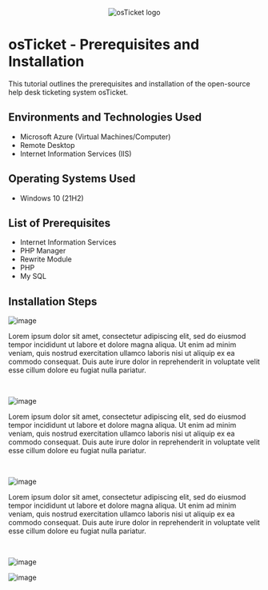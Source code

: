 <p align="center">
<img src="https://i.imgur.com/Clzj7Xs.png" alt="osTicket logo"/>
</p>

<h1>osTicket - Prerequisites and Installation</h1>
This tutorial outlines the prerequisites and installation of the open-source help desk ticketing system osTicket.<br />



<h2>Environments and Technologies Used</h2>

- Microsoft Azure (Virtual Machines/Computer)
- Remote Desktop
- Internet Information Services (IIS)

<h2>Operating Systems Used </h2>

- Windows 10</b> (21H2)

<h2>List of Prerequisites</h2>

- Internet Information Services
- PHP Manager
- Rewrite Module
- PHP
- My SQL

<h2>Installation Steps</h2>

![image](https://github.com/Rizzledizzle4/osticket-prereqs/assets/135624545/f4cc3923-2a5e-4e58-9f1d-00fc16e3a276)



Lorem ipsum dolor sit amet, consectetur adipiscing elit, sed do eiusmod tempor incididunt ut labore et dolore magna aliqua. Ut enim ad minim veniam, quis nostrud exercitation ullamco laboris nisi ut aliquip ex ea commodo consequat. Duis aute irure dolor in reprehenderit in voluptate velit esse cillum dolore eu fugiat nulla pariatur.
</p>
<br />


![image](https://github.com/Rizzledizzle4/osticket-prereqs/assets/135624545/f25123cb-216d-4b8f-80d0-3616009176dc)



Lorem ipsum dolor sit amet, consectetur adipiscing elit, sed do eiusmod tempor incididunt ut labore et dolore magna aliqua. Ut enim ad minim veniam, quis nostrud exercitation ullamco laboris nisi ut aliquip ex ea commodo consequat. Duis aute irure dolor in reprehenderit in voluptate velit esse cillum dolore eu fugiat nulla pariatur.
</p>
<br />

<p>

![image](https://github.com/Rizzledizzle4/osticket-prereqs/assets/135624545/2d078432-a1fa-48e6-834e-218f0e7250e9)


Lorem ipsum dolor sit amet, consectetur adipiscing elit, sed do eiusmod tempor incididunt ut labore et dolore magna aliqua. Ut enim ad minim veniam, quis nostrud exercitation ullamco laboris nisi ut aliquip ex ea commodo consequat. Duis aute irure dolor in reprehenderit in voluptate velit esse cillum dolore eu fugiat nulla pariatur.
</p>
<br />


![image](https://github.com/Rizzledizzle4/osticket-prereqs/assets/135624545/202f5d59-633e-4f01-9225-931ce80f0432)



![image](https://github.com/Rizzledizzle4/osticket-prereqs/assets/135624545/48f77ace-d1d0-45d8-bbbc-aa9d169bbacb)

